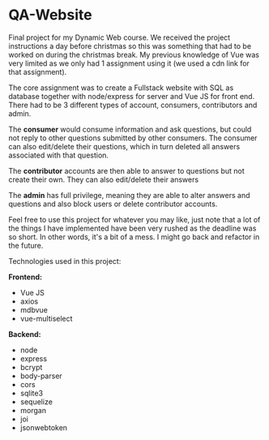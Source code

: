 # QA-Website
Final project for my Dynamic Web course. We received the project instructions a day before christmas so this was something that had to be worked on during the christmas break.
My previous knowledge of Vue was very limited as we only had 1 assignment using it (we used a cdn link for that assignment).

The core assignment was to create a Fullstack website with SQL as database together with node/express for server and Vue JS for front end. There had to be 3 different types of account, consumers, contributors and admin.

The **consumer** would consume information and ask questions, but could not reply to other questions submitted by other consumers. The consumer can also edit/delete their questions, which in turn deleted all answers associated with that question.

The **contributor** accounts are then able to answer to questions but not create their own. They can also edit/delete their answers

The **admin** has full privilege, meaning they are able to alter answers and questions and also block users or delete contributor accounts.

Feel free to use this project for whatever you may like, just note that a lot of the things I have implemented have been very rushed as the deadline was so short. In other words, it's a bit of a mess. I might go back and refactor in the future.

Technologies used in this project:

**Frontend:**
* Vue JS
* axios
* mdbvue
* vue-multiselect

**Backend:**
* node
* express
* bcrypt
* body-parser
* cors
* sqlite3
* sequelize
* morgan
* joi
* jsonwebtoken

